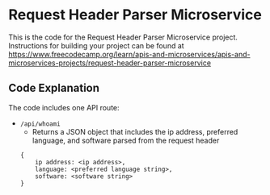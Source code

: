 # Request Header Parser Microservice

This is the code for the Request Header Parser Microservice project. Instructions for building your project can be found at https://www.freecodecamp.org/learn/apis-and-microservices/apis-and-microservices-projects/request-header-parser-microservice

## Code Explanation
The code includes one API route:
* `/api/whoami`
    * Returns a JSON object that includes the ip address, preferred language, and software parsed from the request header
    ```
    {
        ip address: <ip address>,
        language: <preferred language string>,
        software: <software string>
    }
    ```
